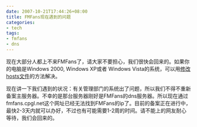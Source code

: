 ```yaml
---
date: 2007-10-21T17:44:26+08:00
title: FMFans现在遇到的问题
categories:
- tech
tags:
- fmfans
- dns
---
```

现在大部分人都上不来FMFans了，请大家不要担心，我们很快会回来的。如果你的电脑是Windows 2000, Windows XP或者 Windows Vista的系统，可以用[修改hosts文件](/2007/10/19/fmfans-hosts/)的方法解决。

现在讲一下我们遇到的状况：有关管理部门的系统出了问题，所以我们不得不重新备案主服务器。不幸的是那台服务器刚好是FMFans的dns服务器。所以现在通过fmfans.cpgl.net这个网址已经无法找到FMFans的ip了。目前的备案正在进行中，最快2-3天内就可以办好，不过也有可能需要1-2周的时间。请不能上的网友耐心等待，我们会回来的。
